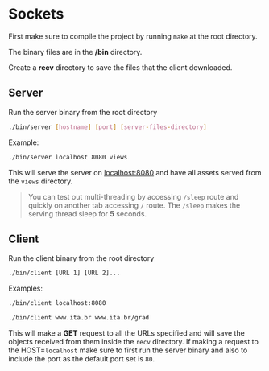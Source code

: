 # Sockets

First make sure to compile the project by running `make` at the root directory.

The binary files are in the **/bin** directory.

Create a **recv** directory to save the files that the client downloaded.

## Server

Run the server binary from the root directory

```bash
./bin/server [hostname] [port] [server-files-directory]
```

Example:

```bash
./bin/server localhost 8080 views
```

This will serve the server on <localhost:8080> and have all assets served from the `views` directory.

> You can test out multi-threading by accessing `/sleep` route and quickly on another tab accessing `/` route. The `/sleep` makes the serving thread sleep for **5** seconds.

## Client

Run the client binary from the root directory

```bash
./bin/client [URL 1] [URL 2]...
```

Examples:

```bash
./bin/client localhost:8080
```

```bash
./bin/client www.ita.br www.ita.br/grad
```

This will make a **GET** request to all the URLs specified and will save the objects received from them inside the `recv` directory. If making a request to the HOST=`localhost` make sure to first run the server binary and also to include the port as the default port set is `80`.
